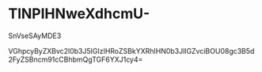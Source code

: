 # TlNPIHNweXdhcmU-
SnVseSAyMDE3

VGhpcyByZXBvc2l0b3J5IGlzIHRoZSBkYXRhIHN0b3JlIGZvciBOU08gc3B5d2FyZSBncm91cCBhbmQgTGF6YXJ1cy4=
